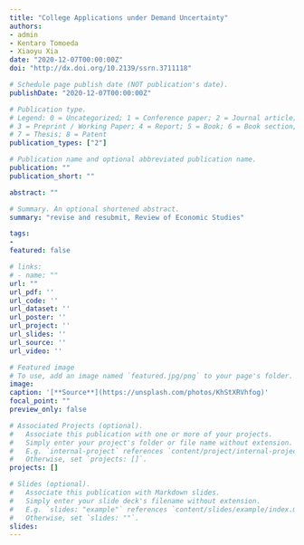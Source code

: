 ```yaml
---
title: "College Applications under Demand Uncertainty" 
authors:
- admin
- Kentaro Tomoeda
- Xiaoyu Xia
date: "2020-12-07T00:00:00Z"
doi: "http://dx.doi.org/10.2139/ssrn.3711118"

# Schedule page publish date (NOT publication's date).
publishDate: "2020-12-07T00:00:00Z"

# Publication type.
# Legend: 0 = Uncategorized; 1 = Conference paper; 2 = Journal article;
# 3 = Preprint / Working Paper; 4 = Report; 5 = Book; 6 = Book section;
# 7 = Thesis; 8 = Patent
publication_types: ["2"]

# Publication name and optional abbreviated publication name.
publication: ""
publication_short: ""

abstract: ""

# Summary. An optional shortened abstract.
summary: "revise and resubmit, Review of Economic Studies"

tags:
- 
featured: false

# links:
# - name: ""
url: ""
url_pdf: ''
url_code: ''
url_dataset: ''
url_poster: ''
url_project: ''
url_slides: ''
url_source: ''
url_video: ''

# Featured image
# To use, add an image named `featured.jpg/png` to your page's folder.
image:
caption: '[**Source**](https://unsplash.com/photos/KhStXRVhfog)'
focal_point: ""
preview_only: false

# Associated Projects (optional).
#   Associate this publication with one or more of your projects.
#   Simply enter your project's folder or file name without extension.
#   E.g. `internal-project` references `content/project/internal-project/index.md`.
#   Otherwise, set `projects: []`.
projects: []

# Slides (optional).
#   Associate this publication with Markdown slides.
#   Simply enter your slide deck's filename without extension.
#   E.g. `slides: "example"` references `content/slides/example/index.md`.
#   Otherwise, set `slides: ""`.
slides:
---
```

